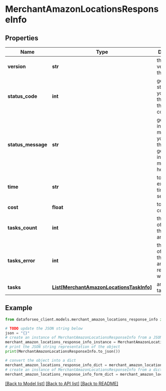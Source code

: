 # MerchantAmazonLocationsResponseInfo


## Properties

Name | Type | Description | Notes
------------ | ------------- | ------------- | -------------
**version** | **str** | the current version of the API | [optional] 
**status_code** | **int** | general status code you can find the full list of the response codes here | [optional] 
**status_message** | **str** | general informational message you can find the full list of general informational messages here | [optional] 
**time** | **str** | total execution time, seconds | [optional] 
**cost** | **float** | total tasks cost, USD | [optional] 
**tasks_count** | **int** | the number of tasks in the tasks array | [optional] 
**tasks_error** | **int** | the number of tasks in the tasks array returned with an error | [optional] 
**tasks** | [**List[MerchantAmazonLocationsTaskInfo]**](MerchantAmazonLocationsTaskInfo.md) | array of tasks | [optional] 

## Example

```python
from dataforseo_client.models.merchant_amazon_locations_response_info import MerchantAmazonLocationsResponseInfo

# TODO update the JSON string below
json = "{}"
# create an instance of MerchantAmazonLocationsResponseInfo from a JSON string
merchant_amazon_locations_response_info_instance = MerchantAmazonLocationsResponseInfo.from_json(json)
# print the JSON string representation of the object
print(MerchantAmazonLocationsResponseInfo.to_json())

# convert the object into a dict
merchant_amazon_locations_response_info_dict = merchant_amazon_locations_response_info_instance.to_dict()
# create an instance of MerchantAmazonLocationsResponseInfo from a dict
merchant_amazon_locations_response_info_form_dict = merchant_amazon_locations_response_info.from_dict(merchant_amazon_locations_response_info_dict)
```
[[Back to Model list]](../README.md#documentation-for-models) [[Back to API list]](../README.md#documentation-for-api-endpoints) [[Back to README]](../README.md)


